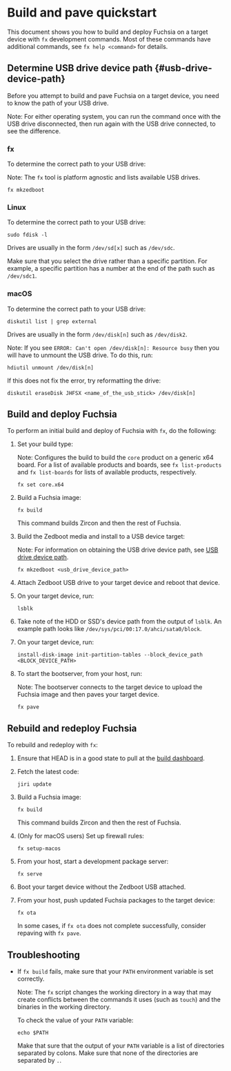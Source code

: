 # Build and pave quickstart

This document shows you how to build and deploy Fuchsia on a target device with
`fx` development commands. Most of these commands have additional commands, see
`fx help <command>` for details.

## Determine USB drive device path {#usb-drive-device-path}

Before you attempt to build and pave Fuchsia on a target device, you need to
know the path of your USB drive.

Note: For either operating system, you can run the command once with the USB
drive disconnected, then run again with the USB drive connected, to see the
difference.

### fx

To determine the correct path to your USB drive:

Note: The `fx` tool is platform agnostic and lists available USB drives.

```posix-terminal
fx mkzedboot
```

### Linux

To determine the correct path to your USB drive:

```posix-terminal
sudo fdisk -l
```

Drives are usually in the form `/dev/sd[x]` such as `/dev/sdc`.

Make sure that you select the drive rather than a specific partition. For
example, a specific partition has a number at the end of the path such as
`/dev/sdc1`.

### macOS

To determine the correct path to your USB drive:

```posix-terminal
diskutil list | grep external
```

Drives are usually in the form `/dev/disk[n]` such as `/dev/disk2`.

Note: If you see `ERROR: Can't open /dev/disk[n]: Resource busy` then you will
have to unmount the USB drive. To do this, run:

```posix-terminal
hdiutil unmount /dev/disk[n]
```

If this does not fix the error, try reformatting the drive:

```posix-terminal
diskutil eraseDisk JHFSX <name_of_the_usb_stick> /dev/disk[n]
```

## Build and deploy Fuchsia

To perform an initial build and deploy of Fuchsia with `fx`, do the following:

1.  Set your build type:

    Note: Configures the build to build the `core` product on a generic x64
    board. For a list of available products and boards, see `fx list-products`
    and `fx list-boards` for lists of available products, respectively.

    ```posix-terminal
    fx set core.x64
    ```

1.  Build a Fuchsia image:

    ```posix-terminal
    fx build
    ```

    This command builds Zircon and then the rest of Fuchsia.

1.  Build the Zedboot media and install to a USB device target:

    Note: For information on obtaining the USB drive device path, see
    [USB drive device path](#usb-drive-device-path).

    ```posix-terminal
    fx mkzedboot <usb_drive_device_path>
    ```

1.  Attach Zedboot USB drive to your target device and reboot that device.

1.  On your target device, run:

    ```posix-terminal
    lsblk
    ```

1.  Take note of the HDD or SSD's device path from the output of `lsblk`. An
    example path looks like `/dev/sys/pci/00:17.0/ahci/sata0/block`.

1.  On your target device, run:

    ```posix-terminal
    install-disk-image init-partition-tables --block_device_path <BLOCK_DEVICE_PATH>
    ```

1.  To start the bootserver, from your host, run:

    Note: The bootserver connects to the target device to upload the Fuchsia
    image and then paves your target device.

    ```posix-terminal
    fx pave
    ```

## Rebuild and redeploy Fuchsia

To rebuild and redeploy with `fx`:

1.  Ensure that HEAD is in a good state to pull at the
    [build dashboard](https://luci-milo.appspot.com/p/fuchsia).
1.  Fetch the latest code:

    ```posix-terminal
    jiri update
    ```

1.  Build a Fuchsia image:

    ```posix-terminal
    fx build
    ```

    This command builds Zircon and then the rest of Fuchsia.

1.  (Only for macOS users) Set up firewall rules:

    ```posix-terminal
    fx setup-macos
    ```

1.  From your host, start a development package server:

    ```posix-terminal
    fx serve
    ```

1.  Boot your target device without the Zedboot USB attached.

1.  From your host, push updated Fuchsia packages to the target device:

    ```posix-terminal
    fx ota
    ```

    In some cases, if `fx ota` does not complete successfully, consider repaving
    with `fx pave`.

## Troubleshooting

*   If `fx build` fails, make sure that your `PATH` environment variable is set
    correctly.

    Note: The `fx` script changes the working directory in a way that may create
    conflicts between the commands it uses (such as `touch`) and the binaries in
    the working directory.

    To check the value of your `PATH` variable:

    ```posix-terminal
    echo $PATH
    ```

    Make that sure that the output of your `PATH` variable is a list of
    directories separated by colons. Make sure that none of the directories are
    separated by `.`.
